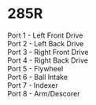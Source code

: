 # 285R
Port 1 - Left Front Drive  
Port 2 - Left Back Drive  
Port 3 - Right Front Drive  
Port 4 - Right Back Drive  
Port 5 - Flywheel  
Port 6 - Ball Intake  
Port 7 - Indexer  
Port 8 - Arm/Descorer  
